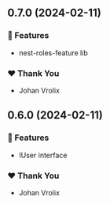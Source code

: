 ## 0.7.0 (2024-02-11)


### 🚀 Features

- nest-roles-feature lib


### ❤️  Thank You

- Johan Vrolix

## 0.6.0 (2024-02-11)


### 🚀 Features

- IUser interface


### ❤️  Thank You

- Johan Vrolix